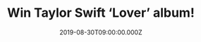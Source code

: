---
campaign-uuid: "c-2ba34881-9372-4042-93c7-f0cbec6b1ab0"
type: "Competition"
category: "Music"
date: "2019-08-30T09:00:00.000Z"
end-date: "2019-09-30T23:59:00.000Z"
disable-form: false
is_promoted: false
has_entry_page: true
title: "Win Taylor Swift ‘Lover’ album!"
competition-description: "<p>Calling all Taylor Swift fans! The queen of Pop is back\
  \ and to celebrate her seventh brand new album we are giving away a copy of ‘Lover’\
  \ to one lucky member to win! 18th track album we are pretty sure you won’t want\
  \ to miss.</p>\n<p>Swifties, get ready and enter below for a chance to win.</p>\n"
hero-header: "Win Taylor Swift ‘Lover’ album!"
terms-confirmation: "N/A"
banner-img: "https://assets.expresslyapp.com/asset-e63aee21-2cb8-4931-967d-7477041e94c1.jpg"
logo-left-href: "http://club.expressly.io"
logo-left-image: "https://assets.expresslyapp.com/asset-08ee55c2-e513-4baa-8ce5-662a78840e9e.jpg"
logo-left-title: "Expressly Club"
bg-image-hero: "https://assets.expresslyapp.com/asset-669e66d0-4570-4664-b648-a579aa68f217.jpg"
bg-image-first: "https://assets.expresslyapp.com/asset-df7e5773-aa72-48d4-94a6-2a9d12e44147.jpg"
section1-content: "<p>London Boy, Cornelia Street, The Man… are some of her amazing\
  \ brand new songs you could discover in her seventh record album: ‘Lover’. The Queen\
  \ of Pop is back and this time better than ever.</p>\n<p>We want you to enjoy it\
  \ as much as we do, that’s why we are giving you the chance of being the first one\
  \ hearing it. Enter the form below for a chance to win and ‘Lover’ could be coming\
  \ home with you.</p>\n<p>Good luck!</p>\n"
entry-title: "Win Taylor Swift ‘Lover’ album!"
entry-content: "<p>Enter the draw to win Taylor Swift ‘Lover’ album by completing\
  \ the form below before 23:59 on the 30th of September 2019.</p>\n"
has-winner: false
prize-description: "Taylor Swift ‘Lover’ album"
special-conditions: "Multiple entries are allowed up to one every day.\r\n\r\nThis\
  \ competition is also available on: http://aaa.nme.com/competitons/taylor-swift-lover-album-giveaway"
country-restrictions:
- "GB"
---